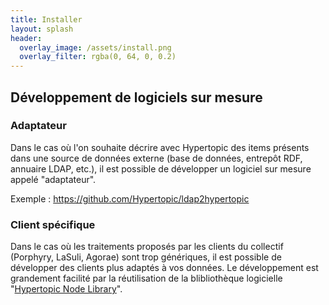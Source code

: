 ```yaml
---
title: Installer
layout: splash
header:
  overlay_image: /assets/install.png
  overlay_filter: rgba(0, 64, 0, 0.2)
---
```


## Développement de logiciels sur mesure

### Adaptateur

Dans le cas où l'on souhaite décrire avec Hypertopic des items présents dans une source de données externe (base de données, entrepôt RDF, annuaire LDAP, etc.), il est possible de développer un logiciel sur mesure appelé "adaptateur".

Exemple : https://github.com/Hypertopic/ldap2hypertopic

### Client spécifique

Dans le cas où les traitements proposés par les clients du collectif (Porphyry, LaSuli, Agorae) sont trop génériques, il est possible de développer des clients plus adaptés à vos données. Le développement est grandement facilité par la réutilisation de la blibliothèque logicielle "[Hypertopic Node Library](https://www.npmjs.com/package/hypertopic)".
